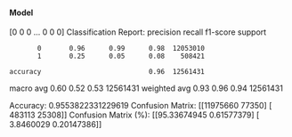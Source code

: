#### Model
[0 0 0 ... 0 0 0]
Classification Report:
              precision    recall  f1-score   support

           0       0.96      0.99      0.98  12053010
           1       0.25      0.05      0.08    508421

    accuracy                           0.96  12561431
   macro avg       0.60      0.52      0.53  12561431
weighted avg       0.93      0.96      0.94  12561431

Accuracy: 0.9553822331229619
Confusion Matrix:
[[11975660    77350]
 [  483113    25308]]
Confusion Matrix (%):
[[95.33674945  0.61577379]
 [ 3.8460029   0.20147386]]
